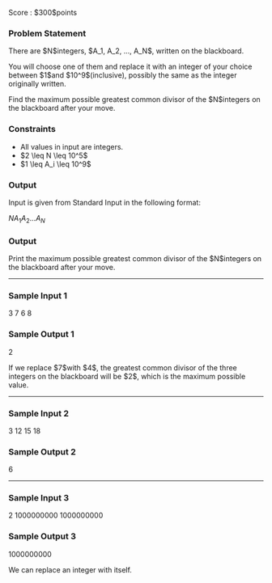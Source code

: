 
<div>

<span>

<span>

<p>
Score : $300$points
</p>

<div>

<section>

### **Problem Statement**

<p>
There are $N$integers, $A_1, A_2, ..., A_N$, written on the blackboard.
</p>

<p>
You will choose one of them and replace it with an integer of your choice between $1$and $10^9$(inclusive), possibly the same as the integer originally written.
</p>

<p>
Find the maximum possible greatest common divisor of the $N$integers on the blackboard after your move.
</p>

</section>

</div>

<div>

<section>

### **Constraints**

<ul>

<li>
All values in input are integers.
</li>

<li>
$2 \leq N \leq 10^5$
</li>

<li>
$1 \leq A_i \leq 10^9$
</li>

</ul>

</section>

</div>

<div>

<section>

### **Output**

<p>
Input is given from Standard Input in the following format:
</p>

<div>

$N$$A_1$$A_2$$...$$A_N$
</div>

</section>

</div>

<div>

<section>

### **Output**

<p>
Print the maximum possible greatest common divisor of the $N$integers on the blackboard after your move.
</p>

</section>

</div>

---

<div>

<section>

### **Sample Input 1**

<div>

3
7 6 8

</div>

</section>

</div>

<div>

<section>

### **Sample Output 1**

<div>

2

</div>

<p>
If we replace $7$with $4$, the greatest common divisor of the three integers on the blackboard will be $2$, which is the maximum possible value.
</p>

</section>

</div>

---

<div>

<section>

### **Sample Input 2**

<div>

3
12 15 18

</div>

</section>

</div>

<div>

<section>

### **Sample Output 2**

<div>

6

</div>

</section>

</div>

---

<div>

<section>

### **Sample Input 3**

<div>

2
1000000000 1000000000

</div>

</section>

</div>

<div>

<section>

### **Sample Output 3**

<div>

1000000000

</div>

<p>
We can replace an integer with itself.
</p>

</section>

</div>

</span>

</span>

</div>
